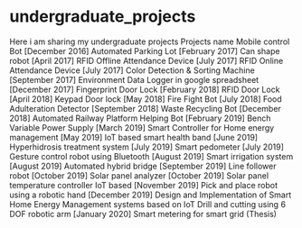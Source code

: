 # undergraduate_projects
Here i am sharing my undergraduate projects
Projects name
Mobile control Bot [December 2016]
Automated Parking Lot [February 2017]
Can shape robot [April 2017]
RFID Offline Attendance Device [July 2017]
RFID Online Attendance Device [July 2017]
Color Detection & Sorting Machine [September 2017]
Environment Data Logger in google spreadsheet [December 2017]
Fingerprint Door Lock [February 2018]
RFID Door Lock [April 2018]
Keypad Door lock [May 2018]
Fire Fight Bot [July 2018]
Food Adulteration Detector [September 2018]
Waste Recycling Bot [December 2018]
Automated Railway Platform Helping Bot [February 2019]
Bench Variable Power Supply [March 2019]
Smart Controller for Home energy management [May 2019]
IoT based smart health band [June 2019]
Hyperhidrosis treatment system [July 2019]
Smart pedometer [July 2019]
Gesture control robot using Bluetooth [August 2019]
Smart irrigation system [August 2019]
Automated hybrid bridge [September 2019]
Line follower robot [October 2019]
Solar panel analyzer [October 2019]
Solar panel temperature controller IoT based [November 2019]
Pick and place robot using a robotic hand [December 2019]
Design and Implementation of Smart Home Energy Management systems
based on IoT
Drill and cutting using 6 DOF robotic arm [January 2020]
Smart metering for smart grid (Thesis)
